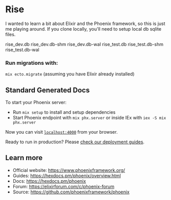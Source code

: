 # Rise

I wanted to learn a bit about Elixir and the Phoenix framework, so this is just me playing around. If you clone locally, you'll need to setup local db sqlite files.

rise_dev.db
rise_dev.db-shm
rise_dev.db-wal
rise_test.db
rise_test.db-shm
rise_test.db-wal

### Run migrations with:

`mix ecto.migrate` (assuming you have Elixir already installed)






## Standard Generated Docs

To start your Phoenix server:

  * Run `mix setup` to install and setup dependencies
  * Start Phoenix endpoint with `mix phx.server` or inside IEx with `iex -S mix phx.server`

Now you can visit [`localhost:4000`](http://localhost:4000) from your browser.

Ready to run in production? Please [check our deployment guides](https://hexdocs.pm/phoenix/deployment.html).

## Learn more

  * Official website: https://www.phoenixframework.org/
  * Guides: https://hexdocs.pm/phoenix/overview.html
  * Docs: https://hexdocs.pm/phoenix
  * Forum: https://elixirforum.com/c/phoenix-forum
  * Source: https://github.com/phoenixframework/phoenix
